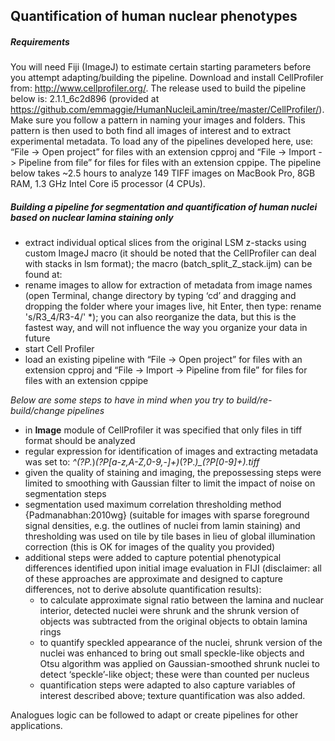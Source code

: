## Quantification of human nuclear phenotypes   

##### Requirements    
You will need Fiji (ImageJ) to estimate certain starting parameters before you attempt adapting/building the pipeline. 
Download and install CellProfiler from: http://www.cellprofiler.org/. The release used to build the pipeline below is: 2.1.1_6c2d896 (provided at https://github.com/emmaggie/HumanNucleiLamin/tree/master/CellProfiler/). 
Make sure you follow a pattern in naming your images and folders. This pattern is then used to both find all images of interest and to extract experimental metadata.
To load any of the pipelines developed here, use: “File -> Open project” for files with an extension cpproj and “File -> Import -> Pipeline from file” for files for files with an extension cppipe.
The pipeline below takes ~2.5 hours to analyze 149 TIFF images on MacBook Pro, 8GB RAM, 1.3 GHz Intel Core i5 processor (4 CPUs).

##### Building a pipeline for segmentation and quantification of human nuclei based on nuclear lamina staining only  
- extract individual optical slices from the original LSM z-stacks using custom ImageJ macro (it should be noted that the CellProfiler can deal with stacks in lsm format); the macro (batch_split_Z_stack.ijm) can be found at: 
- rename images to allow for extraction of metadata from image names (open Terminal, change directory by typing ‘cd’ and dragging and dropping the folder where your images live, hit Enter, then type: rename 's/R3_4/R3-4/' *); you can also reorganize the data, but this is the fastest way, and will not influence the way you organize your data in future
- start Cell Profiler
- load an existing pipeline with  “File -> Open project” for files with an extension cpproj and “File -> Import -> Pipeline from file” for files for files with an extension cppipe

*Below are some steps to have in mind when you try to build/re-build/change pipelines*    

- in **Image** module of CellProfiler it was specified that only files in tiff format should be analyzed
- regular expression for identification of images and extracting metadata was set to:  *^(?P<ExperimentID>.*)_(?P<Treatment>[a-z,A-Z,0-9,-]+)_(?P<Stain>.*)_(?P<ImageID>[0-9]+).tiff*
- given the quality of staining and imaging, the prepossessing steps were limited to  smoothing with Gaussian filter to limit the impact of noise on segmentation steps
- segmentation used maximum correlation thresholding method {Padmanabhan:2010wg} (suitable for images with sparse foreground signal densities, e.g. the outlines of nuclei from lamin staining) and thresholding was used on tile by tile bases in lieu of global illumination correction (this is OK for images of the quality you provided)
- additional steps were added to capture potential phenotypical differences identified upon initial image evaluation in FIJI (disclaimer: all of these approaches are approximate and designed to capture differences, not to derive absolute quantification results):
  - to calculate approximate signal ratio between the lamina and nuclear interior, detected nuclei were shrunk and the shrunk version of objects was subtracted from the original objects to obtain lamina rings
  - to quantify speckled appearance of the nuclei, shrunk version of the nuclei was enhanced to bring out small speckle-like objects and Otsu algorithm was applied on Gaussian-smoothed shrunk nuclei to detect ‘speckle’-like object; these were than counted per nucleus 
  - quantification steps were adapted to also capture variables of interest described above; texture quantification was also added.

Analogues logic can be followed to adapt or create pipelines for other applications.


